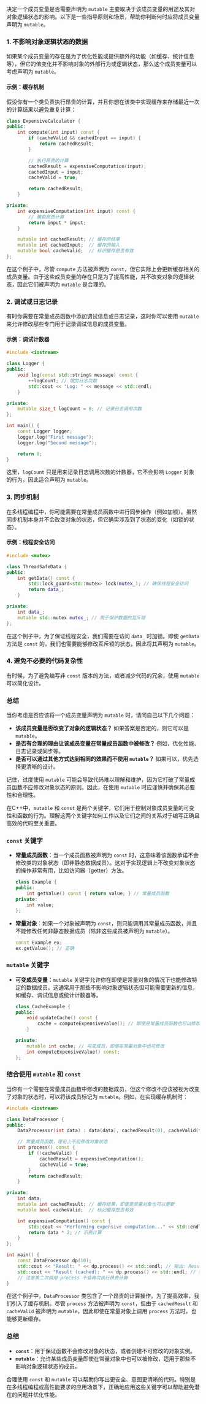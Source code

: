 决定一个成员变量是否需要声明为 `mutable` 主要取决于该成员变量的用途及其对对象逻辑状态的影响。以下是一些指导原则和场景，帮助你判断何时应将成员变量声明为 `mutable`。

### 1. **不影响对象逻辑状态的数据**

如果某个成员变量的存在是为了优化性能或提供额外的功能（如缓存、统计信息等），但它的值变化并不影响对象的外部行为或逻辑状态，那么这个成员变量可以考虑声明为 `mutable`。

#### 示例：缓存机制

假设你有一个类负责执行昂贵的计算，并且你想在该类中实现缓存来存储最近一次的计算结果以避免重复计算：

```cpp
class ExpensiveCalculator {
public:
    int compute(int input) const {
        if (cacheValid && cachedInput == input) {
            return cachedResult;
        }

        // 执行昂贵的计算
        cachedResult = expensiveComputation(input);
        cachedInput = input;
        cacheValid = true;

        return cachedResult;
    }

private:
    int expensiveComputation(int input) const {
        // 模拟昂贵计算
        return input * input; 
    }

    mutable int cachedResult; // 缓存的结果
    mutable int cachedInput;  // 缓存的输入
    mutable bool cacheValid;  // 标识缓存是否有效
};
```

在这个例子中，尽管 `compute` 方法被声明为 `const`，但它实际上会更新缓存相关的成员变量。由于这些成员变量的存在只是为了提高性能，并不改变对象的逻辑状态，因此它们被声明为 `mutable` 是合理的。

### 2. **调试或日志记录**

有时你需要在常量成员函数中添加调试信息或日志记录，这时你可以使用 `mutable` 来允许修改那些专门用于记录调试信息的成员变量。

#### 示例：调试计数器

```cpp
#include <iostream>

class Logger {
public:
    void log(const std::string& message) const {
        ++logCount; // 增加日志次数
        std::cout << "Log: " << message << std::endl;
    }

private:
    mutable size_t logCount = 0; // 记录日志调用次数
};

int main() {
    const Logger logger;
    logger.log("First message");
    logger.log("Second message");

    return 0;
}
```

这里，`logCount` 只是用来记录日志调用次数的计数器，它不会影响 `Logger` 对象的行为，因此适合声明为 `mutable`。

### 3. **同步机制**

在多线程编程中，你可能需要在常量成员函数中进行同步操作（例如加锁）。虽然同步机制本身并不会改变对象的状态，但它确实涉及到了状态的变化（如锁的状态）。

#### 示例：线程安全访问

```cpp
#include <mutex>

class ThreadSafeData {
public:
    int getData() const {
        std::lock_guard<std::mutex> lock(mutex_); // 确保线程安全访问
        return data_;
    }

private:
    int data_;
    mutable std::mutex mutex_; // 用于保护数据的互斥锁
};
```

在这个例子中，为了保证线程安全，我们需要在访问 `data_` 时加锁。即使 `getData` 方法是 `const` 的，我们也需要能够修改互斥锁的状态，因此将其声明为 `mutable`。

### 4. **避免不必要的代码复杂性**

有时候，为了避免编写非 `const` 版本的方法，或者减少代码的冗余，使用 `mutable` 可以简化设计。

### 总结

当你考虑是否应该将一个成员变量声明为 `mutable` 时，请问自己以下几个问题：

- **该成员变量是否改变了对象的逻辑状态？** 如果答案是否定的，则它可以是 `mutable`。
- **是否有合理的理由让该成员变量在常量成员函数中被修改？** 例如，优化性能、日志记录或同步等。
- **是否可以通过其他方式达到相同的效果而不使用 `mutable`？** 如果可以，优先选择更清晰的设计。

记住，过度使用 `mutable` 可能会导致代码难以理解和维护，因为它打破了常量成员函数不应修改对象状态的原则。因此，在使用 `mutable` 时应谨慎并确保其必要性和合理性。



在C++中，`mutable` 和 `const` 是两个关键字，它们用于控制对象成员变量的可变性和函数的行为。理解这两个关键字如何工作以及它们之间的关系对于编写正确且高效的代码至关重要。

### `const` 关键字

- **常量成员函数**：当一个成员函数被声明为 `const` 时，这意味着该函数承诺不会修改类的对象状态（即非静态数据成员）。这对于实现逻辑上不改变对象状态的操作非常有用，比如访问器（getter）方法。
  
  ```cpp
  class Example {
  public:
      int getValue() const { return value; } // 常量成员函数
  private:
      int value;
  };
  ```

- **常量对象**：如果一个对象被声明为 `const`，则只能调用其常量成员函数，并且不能修改任何非静态数据成员（除非这些成员被声明为 `mutable`）。

  ```cpp
  const Example ex;
  ex.getValue(); // 正确
  ```

### `mutable` 关键字

- **可变成员变量**：`mutable` 关键字允许你在即使是常量对象的情况下也能修改特定的数据成员。这通常用于那些不影响对象逻辑状态但可能需要更新的信息，如缓存、调试信息或统计计数器等。
  
  ```cpp
  class CacheExample {
  public:
      void updateCache() const {
          cache = computeExpensiveValue(); // 即使是常量成员函数也可以修改 cache
      }
  
  private:
      mutable int cache; // 可变成员，即使在常量对象中也可修改
      int computeExpensiveValue() const;
  };
  ```

### 结合使用 `mutable` 和 `const`

当你有一个需要在常量成员函数中修改的数据成员，但这个修改不应该被视为改变了对象的状态时，可以将该成员标记为 `mutable`。例如，在实现缓存机制时：

```cpp
#include <iostream>

class DataProcessor {
public:
    DataProcessor(int data) : data(data), cachedResult(0), cacheValid(false) {}

    // 常量成员函数，理论上不应修改对象状态
    int process() const {
        if (!cacheValid) {
            cachedResult = expensiveComputation();
            cacheValid = true;
        }
        return cachedResult;
    }

private:
    int data;
    mutable int cachedResult; // 缓存结果，即使是常量对象也可以更新
    mutable bool cacheValid;  // 标记缓存是否有效

    int expensiveComputation() const {
        std::cout << "Performing expensive computation..." << std::endl;
        return data * 2; // 示例计算
    }
};

int main() {
    const DataProcessor dp(10);
    std::cout << "Result: " << dp.process() << std::endl; // 输出: Result: 20
    std::cout << "Result (cached): " << dp.process() << std::endl; // 输出: Result (cached): 20
    // 注意第二次调用 process 不会再次执行昂贵计算
}
```

在这个例子中，`DataProcessor` 类包含了一个昂贵的计算操作。为了提高效率，我们引入了缓存机制。尽管 `process` 方法被声明为 `const`，但由于 `cachedResult` 和 `cacheValid` 被声明为 `mutable`，因此即使在常量对象上调用 `process` 方法时，也能够更新缓存。

### 总结

- **`const`**：用于保证函数不会修改对象的状态，或者创建不可修改的对象实例。
- **`mutable`**：允许某些成员变量即使在常量对象中也可以被修改，适用于那些不影响对象逻辑状态的成员。

合理使用 `const` 和 `mutable` 可以帮助你写出更安全、意图更清晰的代码。特别是在多线程编程或高性能要求的应用场景下，正确地应用这些关键字可以帮助避免潜在的问题并优化性能。